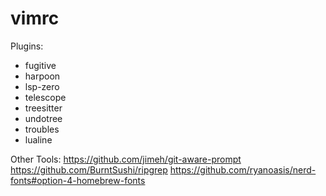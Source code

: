 # vimrc

Plugins:
- fugitive
- harpoon
- lsp-zero
- telescope
- treesitter
- undotree
- troubles
- lualine

Other Tools:
https://github.com/jimeh/git-aware-prompt
https://github.com/BurntSushi/ripgrep
https://github.com/ryanoasis/nerd-fonts#option-4-homebrew-fonts
